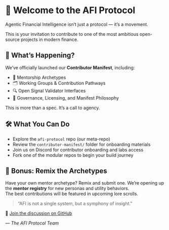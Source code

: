 # 📣 Welcome to the AFI Protocol

Agentic Financial Intelligence isn’t just a protocol — it’s a movement.

This is your invitation to contribute to one of the most ambitious open-source projects in modern finance.

## 🧭 What’s Happening?

We’ve officially launched our **Contributor Manifest**, including:

- 🧠 Mentorship Archetypes
- 🗂️ Working Groups & Contribution Pathways
- 🔍 Open Signal Validator Interfaces
- 📜 Governance, Licensing, and Manifest Philosophy

This is more than a spec. It’s a call to agency.

## 🛠️ What You Can Do

- Explore the `afi-protocol` repo (our meta-repo)  
- Review the `contributor-manifest/` folder for onboarding materials  
- Join us on Discord for contributor onboarding and labs access  
- Fork one of the modular repos to begin your build journey

## 🚀 Bonus: Remix the Archetypes

Have your own mentor archetype? Remix and submit one. We’re opening up the **mentor registry** for new personas and utility behaviors.  
The best contributions will be featured in upcoming lore scrolls.

> “AFI is not a single system, but a symphony of insight.”

🔗 [Join the discussion on GitHub](https://github.com/AFI-Protocol/afi-protocol/discussions)

— *The AFI Protocol Team*
